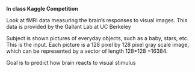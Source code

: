 <b> In class Kaggle Competition </b>

Look at fMRI data measuring the brain’s responses to visual images. This data is provided by the Gallant Lab at UC Berkeley

Subject is shown pictures of everyday objects, such as a baby, stars, etc. This is the input. Each picture is a 128 pixel by 128 pixel gray scale image, which can be represented by a vector of length 128*128 =16384.

Goal is to predict how brain reacts to visual stimulus

